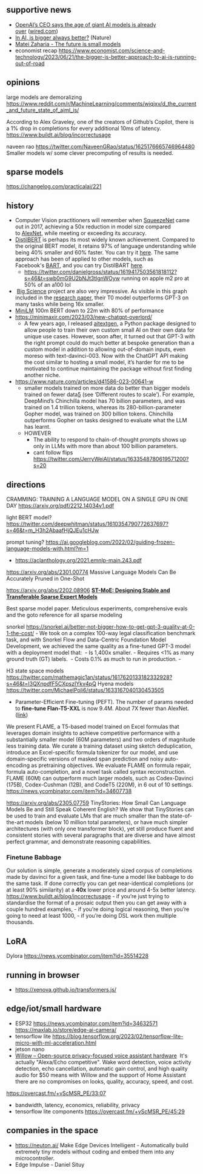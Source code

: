 ## supportive news

- [OpenAI’s CEO says the age of giant AI models is already over](https://www.wired.com/story/openai-ceo-sam-altman-the-age-of-giant-ai-models-is-already-over/) ([wired.com](https://news.ycombinator.com/from?site=wired.com))
- [In AI, is bigger always better?](https://www.nature.com/articles/d41586-023-00641-w) (Nature)
- [Matei Zaharia - The future is small models](https://www.youtube.com/watch?v=sCHGWRlydJ8)
- economist recap https://www.economist.com/science-and-technology/2023/06/21/the-bigger-is-better-approach-to-ai-is-running-out-of-road

## opinions

large models are demoralizing https://www.reddit.com/r/MachineLearning/comments/wiqjxv/d_the_current_and_future_state_of_aiml_is/

According to Alex Graveley, one of the creators of Github’s Copilot, there is a 1% drop in completions for every additional 10ms of latency. https://www.buildt.ai/blog/incorrectusage

naveen rao https://twitter.com/NaveenGRao/status/1625176665746964480 Smaller models w/ some clever precomputing of results is needed.

## sparse models

https://changelog.com/practicalai/221


## history

- Computer Vision practitioners will remember when [SqueezeNet](https://arxiv.org/abs/1602.07360) came out in 2017, achieving a 50x reduction in model size compared to [AlexNet](https://papers.nips.cc/paper/2012/hash/c399862d3b9d6b76c8436e924a68c45b-Abstract.html), while meeting or exceeding its accuracy.
- [DistilBERT](https://arxiv.org/abs/1910.01108) is perhaps its most widely known achievement. Compared to the original BERT model, it retains 97% of language understanding while being 40% smaller and 60% faster. You can try it [here](https://huggingface.co/distilbert-base-uncased). The same approach has been of applied to other models, such as Facebook's [BART](https://arxiv.org/abs/1910.13461), and you can try DistilBART [here](https://huggingface.co/models?search=distilbart).
	- https://twitter.com/danielgross/status/1619417503561818112?s=46&t=swb0mG9U2bNJt3tlgnWOyw running on apple m2 pro at 50% of an a100 lol
-  [Big Science](https://bigscience.huggingface.co/) project are also very impressive. As visible in this graph included in the [research paper](https://arxiv.org/abs/2110.08207), their T0 model outperforms GPT-3 on many tasks while being 16x smaller.
- [MiniLM](https://twitter.com/abacaj/status/1633127399930974208?s=46&t=90xQ8sGy63D2OtiaoGJuww) 100m BERT down to 22m with 80% of performance 
- https://minimaxir.com/2023/03/new-chatgpt-overlord/
	- A few years ago, I released [aitextgen](https://github.com/minimaxir/aitextgen), a Python package designed to allow people to train their own custom small AI on their own data for unique use cases. However, soon after, it turned out that GPT-3 with the right prompt could do much better at bespoke generation than a custom model in addition to allowing out-of-domain inputs, even moreso with text-davinci-003. Now with the ChatGPT API making the cost similar to hosting a small model, it’s harder for me to be motivated to continue maintaining the package without first finding another niche.
- https://www.nature.com/articles/d41586-023-00641-w
	- smaller models trained on more data do better than bigger models trained on fewer data[5](https://www.nature.com/articles/d41586-023-00641-w#ref-CR5) (see ‘Different routes to scale’). For example, DeepMind’s Chinchilla model has 70 billion parameters, and was trained on 1.4 trillion tokens, whereas its 280-billion-parameter Gopher model, was trained on 300 billion tokens. Chinchilla outperforms Gopher on tasks designed to evaluate what the LLM has learnt.
	- HOWEVER 
		- The ability to respond to chain-of-thought prompts shows up only in LLMs with more than about 100 billion parameters.
		- cant follow flips https://twitter.com/JerryWeiAI/status/1633548780619571200?s=20

## directions


CRAMMING: TRAINING A LANGUAGE MODEL ON A SINGLE GPU IN ONE DAY https://arxiv.org/pdf/2212.14034v1.pdf


light BERT model?
https://twitter.com/deepwhitman/status/1610354790772637697?s=46&t=m_H3h2AbaafHjQJEu1cHJw


prompt tuning? https://ai.googleblog.com/2022/02/guiding-frozen-language-models-with.html?m=1
- https://aclanthology.org/2021.emnlp-main.243.pdf

https://arxiv.org/abs/2301.00774
Massive Language Models Can Be Accurately Pruned in One-Shot

https://arxiv.org/abs/2202.08906 [**ST-MoE: Designing Stable and Transferable Sparse Expert Models**](https://arxiv.org/abs/2202.08906)

Best sparse model paper. Meticulous experiments, comprehensive evals and the goto reference for all sparse modeling


snorkel https://snorkel.ai/better-not-bigger-how-to-get-gpt-3-quality-at-0-1-the-cost/
	- We took on a complex 100-way legal classification benchmark task, and with Snorkel Flow and Data-Centric Foundation Model Development, we achieved the same quality as a fine-tuned GPT-3 model with a deployment model that: 
		-   Is 1,400x smaller.
		-   Requires <1% as many ground truth (GT) labels. 
		-   Costs 0.1% as much to run in production.
	- 


H3 state space models https://twitter.com/mathemagic1an/status/1617620133182332928?s=46&t=I3QXnpdfF5CXpszIYkv4pQ
Hyena models https://twitter.com/MichaelPoli6/status/1633167040130453505


-   Parameter-Efficient Fine-tuning (PEFT). The number of params needed to **fine-tune Flan-T5-XXL** is now 9.4M. About 7X fewer than AlexNet. ([link](https://flight.beehiiv.net/v2/clicks/eyJhbGciOiJIUzI1NiIsInR5cCI6IkpXVCJ9.eyJ1cmwiOiJodHRwczovL2h1Z2dpbmdmYWNlLmNvL2Jsb2cvcGVmdCIsInBvc3RfaWQiOiJmYjU1ZTM2OC1hZjIyLTRlOWEtOTA1MS1iMTcwY2ZhYjBkMGQiLCJwdWJsaWNhdGlvbl9pZCI6IjQ0N2Y2ZTYwLWUzNmEtNDY0Mi1iNmY4LTQ2YmViMTkwNDVlYyIsInZpc2l0X3Rva2VuIjoiZDQxYjQ5NzktMTMwNy00NWViLTkyZTQtNTgxODg1YmNlMzZiIiwiaWF0IjoxNjc2NDQ2NjQ4LjU3NiwiaXNzIjoib3JjaGlkIn0.q5Tuik3xgVAB4Ymd983PN1MOZX3ni5KdiHkD-TcMtmk))

We present FLAME, a T5-based model trained on Excel formulas that leverages domain insights to achieve competitive performance with a substantially smaller model (60M parameters) and two orders of magnitude less training data. We curate a training dataset using sketch deduplication, introduce an Excel-specific formula tokenizer for our model, and use domain-specific versions of masked span prediction and noisy auto-encoding as pretraining objectives. We evaluate FLAME on formula repair, formula auto-completion, and a novel task called syntax reconstruction. FLAME (60M) can outperform much larger models, such as Codex-Davinci (175B), Codex-Cushman (12B), and CodeT5 (220M), in 6 out of 10 settings.
https://news.ycombinator.com/item?id=34607738


https://arxiv.org/abs/2305.07759
TinyStories: How Small Can Language Models Be and Still Speak Coherent English? We show that TinyStories can be used to train and evaluate LMs that are much smaller than the state-of-the-art models (below 10 million total parameters), or have much simpler architectures (with only one transformer block), yet still produce fluent and consistent stories with several paragraphs that are diverse and have almost perfect grammar, and demonstrate reasoning capabilities.

### Finetune Babbage

Our solution is simple, generate a moderately sized corpus of completions made by davinci for a given task, and fine-tune a model like babbage to do the same task. If done correctly you can get near-identical completions (or at least 90% similarity) at a **40x** lower price and around 4-5x better latency. https://www.buildt.ai/blog/incorrectusage
	- if you’re just trying to standardise the format of a prosaic output then you can get away with a couple hundred examples, 
	- if you’re doing logical reasoning, then you’re going to need at least 1000, 
	- if you’re doing DSL work then multiple thousands.

## LoRA

Dylora https://news.ycombinator.com/item?id=35514228


## running in browser

- https://xenova.github.io/transformers.js/ 

## edge/iot/small hardware

- ESP32 https://news.ycombinator.com/item?id=34632571 https://maxlab.io/store/edge-ai-camera/
- tensorflow lite https://blog.tensorflow.org/2023/02/tensorflow-lite-micro-with-ml-acceleration.html
- jetson nano
- [Willow – Open-source privacy-focused voice assistant hardware](https://github.com/toverainc/willow)  It's actually "Alexa/Echo competitive". Wake word detection, voice activity detection, echo cancellation, automatic gain control, and high quality audio for $50 means with Willow and the support of Home Assistant there are no compromises on looks, quality, accuracy, speed, and cost.

https://overcast.fm/+vScMSR_PE/33:07
- bandwidth, latency, economics, reliability, privacy
- tensorflow lite components https://overcast.fm/+vScMSR_PE/45:29

## companies in the space

- https://neuton.ai/  Make Edge Devices Intelligent - Automatically build extremely tiny models without coding and embed them into any microcontroller.
- Edge Impulse - Daniel Situy